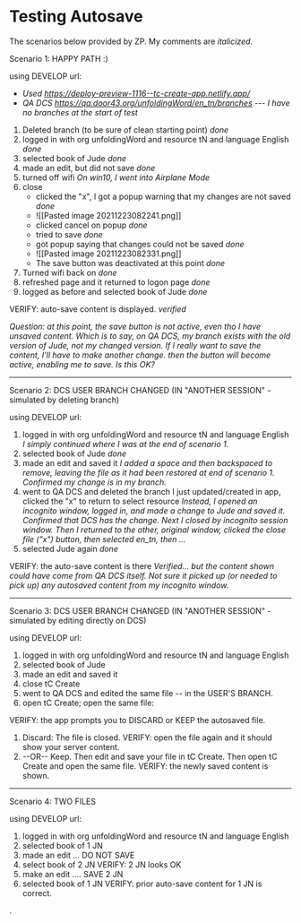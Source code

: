 # Testing Autosave
The scenarios below provided by ZP. My comments are *italicized*.


Scenario 1: 
HAPPY PATH :)

using DEVELOP url:
- *Used https://deploy-preview-1116--tc-create-app.netlify.app/*
- *QA DCS https://qa.door43.org/unfoldingWord/en_tn/branches --- I have no branches at the start of test*

1. Deleted branch (to be sure of clean starting point) *done*
1. logged in with org unfoldingWord and resource tN and language English *done*
1. selected book of Jude *done*
1. made an edit, but did not save *done*
1. turned off wifi *On win10, I went into Airplane Mode*
1. close
	- clicked the "x", I got a popup warning that my changes are not saved *done*
	- ![[Pasted image 20211223082241.png]]
	- clicked cancel on popup *done*
	- tried to save *done*
	- got popup saying that changes could not be saved *done*
	- ![[Pasted image 20211223082331.png]]
	- The save button was deactivated at this point *done*
1. Turned wifi back on *done*
1. refreshed page and it returned to logon page *done*
1. logged as before and selected book of Jude *done*

VERIFY: auto-save content is displayed. *verified*

*Question: at this point, the save button is _not_ active, even tho I have unsaved content. Which is to say, on QA DCS, my branch exists with the old version of Jude, not my changed version. If I really want to save the content, I'll have to make another change. then the button will become active, enabling me to save. Is this OK?* 

---

Scenario 2: 
DCS USER BRANCH CHANGED (IN "ANOTHER SESSION" - simulated by deleting branch)

using DEVELOP url:

1. logged in with org unfoldingWord and resource tN and language English *I simply continued where I was at the end of scenario 1.*
1. selected book of Jude *done*
1. made an edit and saved it *I added a space and then backspaced to remove, leaving the file as it had been restored at end of scenario 1. Confirmed my change is in my branch.*
1. went to QA DCS and deleted the branch I just updated/created in app, clicked the "x" to return to select resource *Instead, I opened an incognito window, logged in, and made a change to Jude and saved it. Confirmed that DCS has the change. Next I closed by incognito session window. Then I returned to the other, original window, clicked the close file ("x") button, then selected en_tn, then ...*
1. selected Jude again *done*

VERIFY: the auto-save content is there *Verified... but the content shown could have come from QA DCS itself. Not sure it picked up (or needed to pick up) any autosaved content from my incognito window.*

---

Scenario 3: 
DCS USER BRANCH CHANGED (IN "ANOTHER SESSION" - simulated by editing directly on DCS)

using DEVELOP url:

1. logged in with org unfoldingWord and resource tN and language English
1. selected book of Jude
1. made an edit and saved it
2. close tC Create
1. went to QA DCS and edited the same file -- in the USER'S BRANCH.
1. open tC Create; open the same file:


VERIFY: the app prompts you to DISCARD or KEEP the autosaved file.

1. Discard: The file is closed. VERIFY: open the file again and it should show your server content.
1. --OR-- Keep.  Then edit and save your file in tC Create.  Then open tC Create and open the same file.  VERIFY: the newly saved content is shown.


---

Scenario 4:
TWO FILES

using DEVELOP url:

1. logged in with org unfoldingWord and resource tN and language English
1. selected book of 1 JN
1. made an edit ... DO NOT SAVE
1. select book of 2 JN
	VERIFY: 2 JN looks OK
1. make an edit .... SAVE 2 JN
1. selected book of 1 JN
	VERIFY: prior auto-save content for 1 JN is correct.


.

